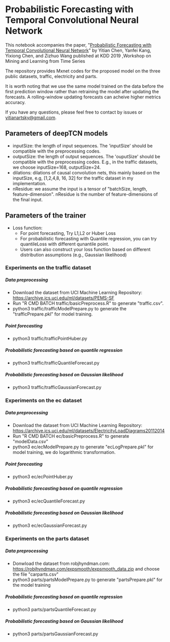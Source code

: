 # Probabilistic Forecasting with Temporal Convolutional Neural Network
This notebook accompanies the paper, "<a href="https://arxiv.org/abs/1906.04397">Probabilistic Forecasting with Temporal Convolutional Neural Network</a>" by Yitian Chen, Yanfei Kang, Yixiong Chen, and Zizhuo Wang published at KDD 2019 ,Workshop on Mining and Learning from Time Series

The repository provides Mxnet codes for the proposed model on the three public datasets, traffic, electricity and parts.

It is worth noting that we use the same model trained on the data before the first prediction window  rather than retraining the model after updating the forecasts.
A rolling-window updating forecasts can acheive higher metrics accuracy.

If you have any questions, please feel free to contact by issues or yitianartsky@gmail.com.

## Parameters of deepTCN models
   * inputSize: the length of input sequences. The 'inputSize' should be compatible with the preprocessing codes.
   * outputSize: the length of output sequences.  The 'ouputSize' should be compatible with the preprocessing codes. E.g., in the traffic datasets, we choose inputSize=168, outputSize=24.
   * dilations: dilations of causal convolution nets, this mainly based on the inputSize,  e.g, [1,2,4,8, 16, 32] for the traffic dataset in my implementation.
   * nResidue: we assume the input is a tensor of "batchSize, length, feature-dimension". nResidue is the number of feature-dimensions of the final input.

## Parameters of the trainer
   * Loss function: 
      * For point forecasting, Try L1,L2 or Huber Loss
      * For probabilistic forecasting with Quantile regression, you can try quantileLoss with different qunantile point.
      * Users can also construct your loss function based on different distribution assumptions (e.g., Gaussian likelihood)


### Experiments on the traffic dataset
##### Data preprocessing
   * Download the dataset from UCI Machine Learning Repository: https://archive.ics.uci.edu/ml/datasets/PEMS-SF
   * Run "R CMD BATCH traffic/basicPreprocess.R" to generate "traffic.csv".
   * python3 traffic/trafficModelPrepare.py  to generate the "trafficPrepare.pkl" for  model training.
##### Point  forecasting 
   * python3 traffic/trafficPointHuber.py
##### Probabilistic forecasting based on quantile regression
   * python3 traffic/trafficQuantileForecast.py
##### Probabilistic forecasting based on Gaussian likelihood
   * python3 traffic/trafficGaussianForecast.py

### Experiments on the ec dataset
##### Data preprocessing
   * Download the dataset from UCI Machine Learning Repository: https://archive.ics.uci.edu/ml/datasets/ElectricityLoadDiagrams20112014
   * Run "R CMD BATCH ec/basicPreprocess.R" to generate "modelData.csv"
   * python3 ec/ecModelPrepare.py to generate "ecLogPrepare.pkl" for model training, we do logarithmic transformation.
##### Point forecasting
   * python3 ec/ecPointHuber.py
##### Probabilistic forecasting based on  quantile regression
   * python3 ec/ecQuantileForecast.py
##### Probabilistic forecasting based on Gaussian likelihood
   * python3 ec/ecGaussianForecast.py

### Experiments on the parts dataset
##### Data preprocessing
   * Donwload the dataset from robjhyndman.com: https://robjhyndman.com/expsmooth/expsmooth_data.zip and choose the file "carparts.csv"
   * python3 parts/partsModelPrepare.py to generate "partsPrepare.pkl" for the model training
##### Probabilistic forecasting based on  quantile regression
   * python3 parts/partsQuantileForecast.py
##### Probabilistic forecasting based on Gaussian likelihood
   * python3 parts/partsGaussianForecast.py

